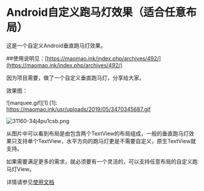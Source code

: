 # Android自定义跑马灯效果（适合任意布局）


这是一个自定义Android垂直跑马灯效果。 


##使用说明见：[https://maomao.ink/index.php/archives/492/](https://maomao.ink/index.php/archives/492/)



因为项目需要，做了一个自定义垂直跑马灯，分享给大家。

效果图：

![marquee.gif][1]
[1]: https://maomao.ink/usr/uploads/2019/05/3470345687.gif


![31160-34j4pu1csb.png](https://maomao.ink/usr/uploads/2019/05/4153904489.png)


从图片中可以看到布局是由包含两个TextView的布局组成，一般的垂直跑马灯效果只支持单个TextView，水平方向的跑马灯更是不需要自定义，原生TextView就支持。 

如果需要满足更多的需求，就必须要有一个灵活的，可以支持任意布局的自定义跑马灯View。

详情请参见[使用文档](https://maomao.ink/index.php/archives/492/)
